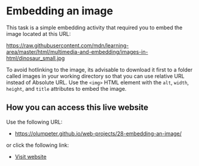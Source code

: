 # Embedding an image

This task is a simple embedding activity that required you to embed the image located at  this URL:

  https://raw.githubusercontent.com/mdn/learning-area/master/html/multimedia-and-embedding/images-in-html/dinosaur_small.jpg

To avoid hotlinking to the image, its advisable to download it first to a folder called images in your working directory so that you can use relative URL instead of Absolute URL. Use the <code>&lt;img&gt;</code> HTML element with the <code>alt</code>, <code>width</code>, <code>height</code>, and <code>title</code> attributes to embed the image.

## How you can access this live website
 
Use the following URL:

- https://olumpeter.github.io/web-projects/28-embedding-an-image/</li>

or click the following link:

- <a href="https://olumpeter.github.io/web-projects/28-embedding-an-image/">Visit website</a>
